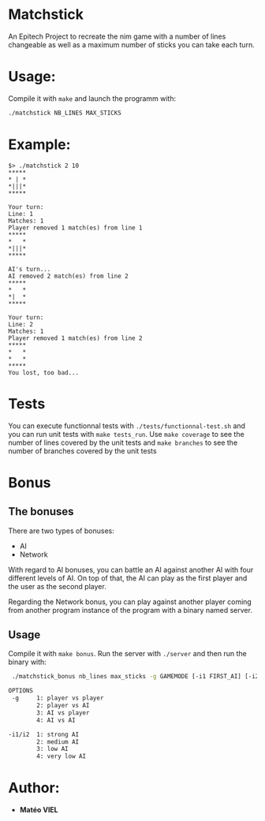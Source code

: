 # Matchstick

An Epitech Project to recreate the nim game with a number of lines changeable as well as a maximum number of sticks you can take each turn.

# Usage:
Compile it with `make` and launch the programm with:
```bash
./matchstick NB_LINES MAX_STICKS
```

# Example:
    $> ./matchstick 2 10
    *****
    * | *
    *|||*
    *****

    Your turn:
    Line: 1
    Matches: 1
    Player removed 1 match(es) from line 1
    *****
    *   *
    *|||*
    *****

    AI's turn...
    AI removed 2 match(es) from line 2
    *****
    *   *
    *|  *
    *****

    Your turn:
    Line: 2
    Matches: 1
    Player removed 1 match(es) from line 2
    *****
    *   *
    *   *
    *****
    You lost, too bad...

# Tests
You can execute functionnal tests with `./tests/functionnal-test.sh` and you can run unit tests with `make tests_run`. Use `make coverage` to see the number of lines covered by the unit tests and `make branches` to see the number of branches covered by the unit tests

# Bonus

## The bonuses
There are two types of bonuses:
- AI
- Network

With regard to AI bonuses, you can battle an AI against another AI with four different levels of AI. On top of that, the AI can play as the first player and the user as the second player.

Regarding the Network bonus, you can play against another player coming from another program instance of the program with a binary named server.

## Usage
Compile it with `make bonus`. Run the server with `./server` and then run the binary with:
```bash
 ./matchstick_bonus nb_lines max_sticks -g GAMEMODE [-i1 FIRST_AI] [-i2 SECOND_AI] [-p PLAYER]

OPTIONS
 -g     1: player vs player
        2: player vs AI
        3: AI vs player
        4: AI vs AI

-i1/i2  1: strong AI
        2: medium AI
        3: low AI
        4: very low AI
```

# Author:
- **Matéo VIEL**